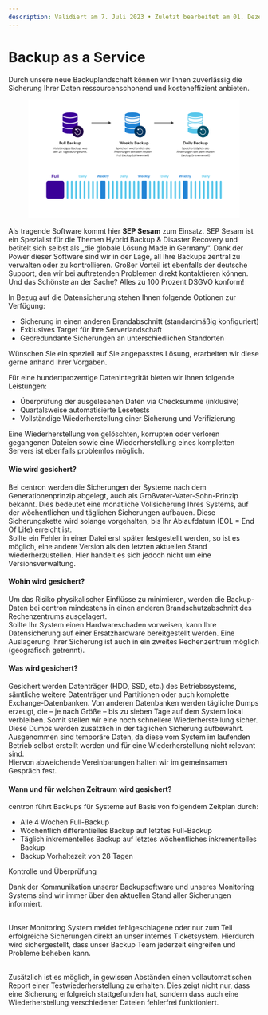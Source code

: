 ```yaml
---
description: Validiert am 7. Juli 2023 • Zuletzt bearbeitet am 01. Dezember 2023
---
```


# Backup as a Service

Durch unsere neue Backuplandschaft können wir Ihnen zuverlässig die Sicherung Ihrer Daten ressourcenschonend und kosteneffizient anbieten.

<figure><img src="../.gitbook/assets/Backups.png" alt=""><figcaption></figcaption></figure>

Als tragende Software kommt hier **SEP Sesam** zum Einsatz. SEP Sesam ist ein Spezialist für die Themen Hybrid Backup & Disaster Recovery und betitelt sich selbst als „die globale Lösung Made in Germany“. Dank der Power dieser Software sind wir in der Lage, all Ihre Backups zentral zu verwalten oder zu kontrollieren. Großer Vorteil ist ebenfalls der deutsche Support, den wir bei auftretenden Problemen direkt kontaktieren können.\
Und das Schönste an der Sache? Alles zu 100 Prozent DSGVO konform!

In Bezug auf die Datensicherung stehen Ihnen folgende Optionen zur Verfügung:

* Sicherung in einen anderen Brandabschnitt (standardmäßig konfiguriert)
* Exklusives Target für Ihre Serverlandschaft
* Georedundante Sicherungen an unterschiedlichen Standorten

Wünschen Sie ein speziell auf Sie angepasstes Lösung, erarbeiten wir diese gerne anhand Ihrer Vorgaben.

Für eine hundertprozentige Datenintegrität bieten wir Ihnen folgende Leistungen:

* Überprüfung der ausgelesenen Daten via Checksumme (inklusive)
* Quartalsweise automatisierte Lesetests
* Vollständige Wiederherstellung einer Sicherung und Verifizierung

Eine Wiederherstellung von gelöschten, korrupten oder verloren gegangenen Dateien sowie eine Wiederherstellung eines kompletten Servers ist ebenfalls problemlos möglich.

#### Wie wird gesichert? <a href="#wie_wird_gesichert" id="wie_wird_gesichert"></a>

Bei centron werden die Sicherungen der Systeme nach dem Generationenprinzip abgelegt, auch als Großvater-Vater-Sohn-Prinzip bekannt. Dies bedeutet eine monatliche Vollsicherung Ihres Systems, auf der wöchentlichen und täglichen Sicherungen aufbauen. Diese Sicherungskette wird solange vorgehalten, bis Ihr Ablaufdatum (EOL = End Of Life) erreicht ist.\
Sollte ein Fehler in einer Datei erst später festgestellt werden, so ist es möglich, eine andere Version als den letzten aktuellen Stand wiederherzustellen. Hier handelt es sich jedoch nicht um eine Versionsverwaltung.

#### Wohin wird gesichert? <a href="#wohin_wird_gesichert" id="wohin_wird_gesichert"></a>

Um das Risiko physikalischer Einflüsse zu minimieren, werden die Backup-Daten bei centron mindestens in einen anderen Brandschutzabschnitt des Rechenzentrums ausgelagert.\
Sollte Ihr System einen Hardwareschaden vorweisen, kann Ihre Datensicherung auf einer Ersatzhardware bereitgestellt werden. Eine Auslagerung Ihrer Sicherung ist auch in ein zweites Rechenzentrum möglich (geografisch getrennt).

#### Was wird gesichert? <a href="#was_wird_gesichert" id="was_wird_gesichert"></a>

Gesichert werden Datenträger (HDD, SSD, etc.) des Betriebssystems, sämtliche weitere Datenträger und Partitionen oder auch komplette Exchange-Datenbanken. Von anderen Datenbanken werden tägliche Dumps erzeugt, die – je nach Größe – bis zu sieben Tage auf dem System lokal verbleiben. Somit stellen wir eine noch schnellere Wiederherstellung sicher. Diese Dumps werden zusätzlich in der täglichen Sicherung aufbewahrt.\
Ausgenommen sind temporäre Daten, da diese vom System im laufenden Betrieb selbst erstellt werden und für eine Wiederherstellung nicht relevant sind.\
Hiervon abweichende Vereinbarungen halten wir im gemeinsamen Gespräch fest.

#### Wann und für welchen Zeitraum wird gesichert? <a href="#wann_und_fuer_welchen_zeitraum_wird_gesichert" id="wann_und_fuer_welchen_zeitraum_wird_gesichert"></a>

centron führt Backups für Systeme auf Basis von folgendem Zeitplan durch:

* Alle 4 Wochen Full-Backup
* Wöchentlich differentielles Backup auf letztes Full-Backup&#x20;
* Täglich inkrementelles Backup auf letztes wöchentliches inkrementelles Backup&#x20;
* Backup Vorhaltezeit von 28 Tagen

Kontrolle und Überprüfung

Dank der Kommunikation unserer Backupsoftware und unseres Monitoring Systems sind wir immer über den aktuellen Stand aller Sicherungen informiert.

\
Unser Monitoring System meldet fehlgeschlagene oder nur zum Teil erfolgreiche Sicherungen direkt an unser internes Ticketsystem. Hierdurch wird sichergestellt, dass unser Backup Team jederzeit eingreifen und Probleme beheben kann.

\
Zusätzlich ist es möglich, in gewissen Abständen einen vollautomatischen Report einer Testwiederherstellung zu erhalten. Dies zeigt nicht nur, dass eine Sicherung erfolgreich stattgefunden hat, sondern dass auch eine Wiederherstellung verschiedener Dateien fehlerfrei funktioniert.
